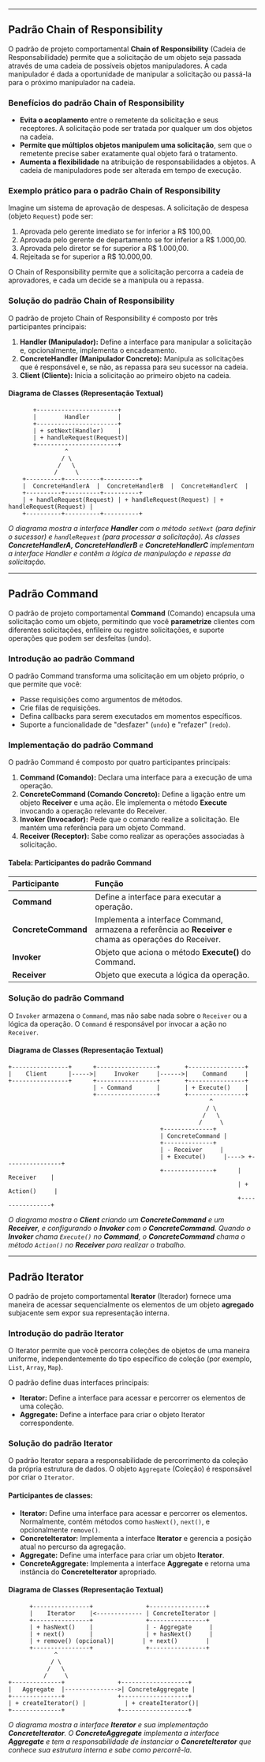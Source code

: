
-----

## Padrão Chain of Responsibility

O padrão de projeto comportamental **Chain of Responsibility** (Cadeia de Responsabilidade) permite que a solicitação de um objeto seja passada através de uma cadeia de possíveis objetos manipuladores. A cada manipulador é dada a oportunidade de manipular a solicitação ou passá-la para o próximo manipulador na cadeia.

### Benefícios do padrão Chain of Responsibility

  * **Evita o acoplamento** entre o remetente da solicitação e seus receptores. A solicitação pode ser tratada por qualquer um dos objetos na cadeia.
  * **Permite que múltiplos objetos manipulem uma solicitação**, sem que o remetente precise saber exatamente qual objeto fará o tratamento.
  * **Aumenta a flexibilidade** na atribuição de responsabilidades a objetos. A cadeia de manipuladores pode ser alterada em tempo de execução.

### Exemplo prático para o padrão Chain of Responsibility

Imagine um sistema de aprovação de despesas. A solicitação de despesa (objeto `Request`) pode ser:

1.  Aprovada pelo gerente imediato se for inferior a R$ 100,00.
2.  Aprovada pelo gerente de departamento se for inferior a R$ 1.000,00.
3.  Aprovada pelo diretor se for superior a R$ 1.000,00.
4.  Rejeitada se for superior a R$ 10.000,00.

O Chain of Responsibility permite que a solicitação percorra a cadeia de aprovadores, e cada um decide se a manipula ou a repassa.

### Solução do padrão Chain of Responsibility

O padrão de projeto Chain of Responsibility é composto por três participantes principais:

1.  **Handler (Manipulador):** Define a interface para manipular a solicitação e, opcionalmente, implementa o encadeamento.
2.  **ConcreteHandler (Manipulador Concreto):** Manipula as solicitações que é responsável e, se não, as repassa para seu sucessor na cadeia.
3.  **Client (Cliente):** Inicia a solicitação ao primeiro objeto na cadeia.

#### Diagrama de Classes (Representação Textual)

```
       +-----------------------+
       |        Handler        |
       +-----------------------+
       | + setNext(Handler)    |
       | + handleRequest(Request)|
       +-----------------------+
                ^
               / \
              /   \
             /     \
    +----------+----------+----------+
    |  ConcreteHandlerA  |  ConcreteHandlerB  |  ConcreteHandlerC  |
    +----------+----------+----------+
    | + handleRequest(Request) | + handleRequest(Request) | + handleRequest(Request) |
    +----------+----------+----------+
```

*O diagrama mostra a interface **Handler** com o método `setNext` (para definir o sucessor) e `handleRequest` (para processar a solicitação). As classes **ConcreteHandlerA, ConcreteHandlerB** e **ConcreteHandlerC** implementam a interface Handler e contêm a lógica de manipulação e repasse da solicitação.*

-----

## Padrão Command

O padrão de projeto comportamental **Command** (Comando) encapsula uma solicitação como um objeto, permitindo que você **parametrize** clientes com diferentes solicitações, enfileire ou registre solicitações, e suporte operações que podem ser desfeitas (undo).

### Introdução ao padrão Command

O padrão Command transforma uma solicitação em um objeto próprio, o que permite que você:

  * Passe requisições como argumentos de métodos.
  * Crie filas de requisições.
  * Defina callbacks para serem executados em momentos específicos.
  * Suporte a funcionalidade de "desfazer" (`undo`) e "refazer" (`redo`).

### Implementação do padrão Command

O padrão Command é composto por quatro participantes principais:

1.  **Command (Comando):** Declara uma interface para a execução de uma operação.
2.  **ConcreteCommand (Comando Concreto):** Define a ligação entre um objeto **Receiver** e uma ação. Ele implementa o método **Execute** invocando a operação relevante do Receiver.
3.  **Invoker (Invocador):** Pede que o comando realize a solicitação. Ele mantém uma referência para um objeto Command.
4.  **Receiver (Receptor):** Sabe como realizar as operações associadas à solicitação.

#### Tabela: Participantes do padrão Command

| Participante | Função |
| :--- | :--- |
| **Command** | Define a interface para executar a operação. |
| **ConcreteCommand** | Implementa a interface Command, armazena a referência ao **Receiver** e chama as operações do Receiver. |
| **Invoker** | Objeto que aciona o método **Execute()** do Command. |
| **Receiver** | Objeto que executa a lógica da operação. |

### Solução do padrão Command

O `Invoker` armazena o `Command`, mas não sabe nada sobre o `Receiver` ou a lógica da operação. O `Command` é responsável por invocar a ação no `Receiver`.

#### Diagrama de Classes (Representação Textual)

```
+----------------+      +-----------------+       +----------------+
|    Client      |----->|     Invoker     |------>|    Command     |
+----------------+      +-----------------+       +----------------+
                        | - Command       |       | + Execute()    |
                        +-----------------+       +----------------+
                                                         ^
                                                        / \
                                                       /   \
                                                      /     \
                                           +--------------+
                                           | ConcreteCommand |
                                           +--------------+
                                           | - Receiver     |
                                           | + Execute()     |----> +----------------+
                                           +--------------+      |    Receiver    |
                                                                 | + Action()     |
                                                                 +----------------+
```

*O diagrama mostra o **Client** criando um **ConcreteCommand** e um **Receiver**, e configurando o **Invoker** com o **ConcreteCommand**. Quando o **Invoker** chama `Execute()` no **Command**, o **ConcreteCommand** chama o método `Action()` no **Receiver** para realizar o trabalho.*

-----

## Padrão Iterator

O padrão de projeto comportamental **Iterator** (Iterador) fornece uma maneira de acessar sequencialmente os elementos de um objeto **agregado** subjacente sem expor sua representação interna.

### Introdução do padrão Iterator

O Iterator permite que você percorra coleções de objetos de uma maneira uniforme, independentemente do tipo específico de coleção (por exemplo, `List`, `Array`, `Map`).

O padrão define duas interfaces principais:

  * **Iterator:** Define a interface para acessar e percorrer os elementos de uma coleção.
  * **Aggregate:** Define a interface para criar o objeto Iterator correspondente.

### Solução do padrão Iterator

O padrão Iterator separa a responsabilidade de percorrimento da coleção da própria estrutura de dados. O objeto `Aggregate` (Coleção) é responsável por criar o `Iterator`.

#### Participantes de classes:

  * **Iterator:** Define uma interface para acessar e percorrer os elementos. Normalmente, contém métodos como `hasNext()`, `next()`, e opcionalmente `remove()`.
  * **ConcreteIterator:** Implementa a interface **Iterator** e gerencia a posição atual no percurso da agregação.
  * **Aggregate:** Define uma interface para criar um objeto **Iterator**.
  * **ConcreteAggregate:** Implementa a interface **Aggregate** e retorna uma instância do **ConcreteIterator** apropriado.

#### Diagrama de Classes (Representação Textual)

```
      +----------------+               +----------------+
      |    Iterator    |<------------- | ConcreteIterator |
      +----------------+               +----------------+
      | + hasNext()    |               | - Aggregate     |
      | + next()       |               | + hasNext()     |
      | + remove() (opcional)|        | + next()        |
      +----------------+               +----------------+
             ^
            / \
           /   \
          /     \
+--------------+               +-------------------+
|   Aggregate  |--------------->| ConcreteAggregate |
+--------------+               +-------------------+
| + createIterator() |           | + createIterator()|
+--------------+               +-------------------+
```

*O diagrama mostra a interface **Iterator** e sua implementação **ConcreteIterator**. O **ConcreteAggregate** implementa a interface **Aggregate** e tem a responsabilidade de instanciar o **ConcreteIterator** que conhece sua estrutura interna e sabe como percorrê-la.*